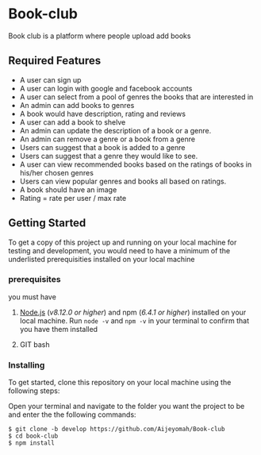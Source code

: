 # Book-club
Book club is a platform where people upload add books 

## Required Features

- A user can sign up
- A user can login with google and facebook accounts
- A user can select from a pool of genres the books that are interested in
- An admin can add books to genres
- A book would have description, rating and reviews
- A user can add a book to shelve
- An admin can update the description of a book or a genre.
- An admin can remove a genre or a book from a genre
- Users can suggest that a book is added to a genre
- Users can suggest that a genre they would like to see.
- A user can view recommended books based on the ratings of books in his/her chosen genres
- Users can view popular genres and books all based on ratings.
- A book should have an image
- Rating = rate per user / max rate 

 ## Getting Started

To get a copy of this project up and running on your local machine for testing and development, you would need to have a minimum of the underlisted prerequisities installed on your local machine

### prerequisites

you must have


1. [Node.js](https://nodejs.org/) (_v8.12.0 or higher_) and npm (_6.4.1 or higher_) installed on your local machine. Run `node -v` and `npm -v` in your terminal to confirm that you have them installed

2. GIT bash

### Installing

To get started, clone this repository on your local machine using the following steps:

Open your terminal and navigate to the folder you want the project to be and enter the the following commands:

```
$ git clone -b develop https://github.com/Aijeyomah/Book-club
$ cd book-club
$ npm install
```

 
